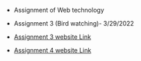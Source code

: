 - Assignment of Web technology

- Assignment 3 (Bird watching)- 3/29/2022
- [Assignment 3 website Link](https://manishkarki99.github.io/wt-lab-assignment/Assignment/Assignment3/)
- [Assignment 4 website Link](https://manishkarki99.github.io/wt-lab-assignment/Assignment/Asssignment4/)

